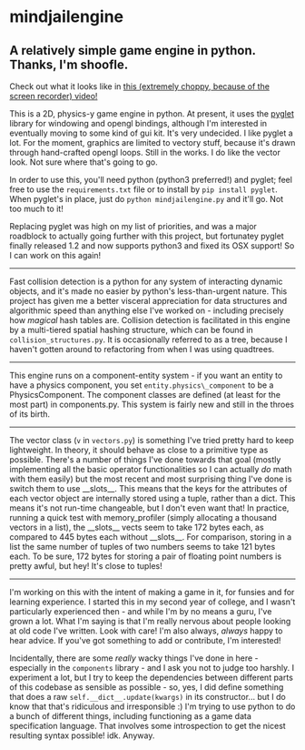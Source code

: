 mindjailengine
==============

A relatively simple game engine in python. Thanks, I'm shoofle.
---------------------------------------------------------------

Check out what it looks like in [this (extremely choppy, because of the screen recorder) video!](http://youtu.be/-OvUgrvlsug)

This is a 2D, physics-y game engine in python. At present, it uses the [pyglet](http://www.pyglet.org/) library for windowing and opengl bindings, although I'm interested in eventually moving to some kind of gui kit. It's very undecided. I like pyglet a lot. For the moment, graphics are limited to vectory stuff, because it's drawn through hand-crafted opengl loops. Still in the works. I do like the vector look. Not sure where that's going to go.

In order to use this, you'll need python (python3 preferred!) and pyglet; feel free to use the `requirements.txt` file or to install by `pip install pyglet`. When pyglet's in place, just do `python mindjailengine.py` and it'll go. Not too much to it!

Replacing pyglet was high on my list of priorities, and was a major roadblock to actually going further with this project, but fortunatey pyglet finally released 1.2 and now supports python3 and fixed its OSX support! So I can work on this again!

--------

Fast collision detection is a python for any system of interacting dynamic objects, and it's made no easier by python's less-than-urgent nature. This project has given me a better visceral appreciation for data structures and algorithmic speed than anything else I've worked on - including precisely how *magical* hash tables are. Collision detection is facilitated in this engine by a multi-tiered spatial hashing structure, which can be found in `collision_structures.py`. It is occasionally referred to as a tree, because I haven't gotten around to refactoring from when I was using quadtrees.

--------

This engine runs on a component-entity system - if you want an entity to have a physics component, you set `entity.physics\_component` to be a PhysicsComponent. The component classes are defined (at least for the most part) in components.py. This system is fairly new and still in the throes of its birth.

--------

The vector class (`v` in `vectors.py`) is something I've tried pretty hard to keep lightweight. In theory, it should behave as close to a primitive type as possible. There's a number of things I've done towards that goal (mostly implementing all the basic operator functionalities so I can actually _do_ math with them easily) but the most recent and most surprising thing I've done is switch them to use \_\_slots\_\_. This means that the keys for the attributes of each vector object are internally stored using a tuple, rather than a dict. This means it's not run-time changeable, but I don't even want that! In practice, running a quick test with memory_profiler (simply allocating a thousand vectors in a list), the \_\_slots\_\_ vects seem to take 172 bytes each, as compared to 445 bytes each without \_\_slots\_\_. For comparison, storing in a list the same number of tuples of two numbers seems to take 121 bytes each.
To be sure, 172 bytes for storing a pair of floating point numbers is pretty awful, but hey! It's close to tuples!

--------

I'm working on this with the intent of making a game in it, for funsies and for learning experience. I started this in my second year of college, and I wasn't particularly experienced then - and while I'm by no means a guru, I've grown a lot. What I'm saying is that I'm really nervous about people looking at old code I've written. Look with care! I'm also always, *always* happy to hear advice. If you've got something to add or contribute, I'm interested!

Incidentally, there are some *really* wacky things I've done in here - especially in the `components` library - and I ask you not to judge too harshly. I experiment a lot, but I try to keep the dependencies between different parts of this codebase as sensible as possible - so, yes, I did define something that does a raw `self.__dict__.update(kwargs)` in its constructor... but I do know that that's ridiculous and irresponsible :) I'm trying to use python to do a bunch of different things, including functioning as a game data specification language. That involves some introspection to get the nicest resulting syntax possible! idk. Anyway.

